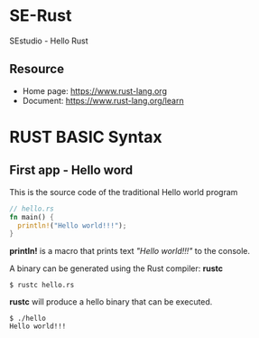# SE-Rust
SEstudio - Hello Rust

## Resource
* Home page: https://www.rust-lang.org
* Document: https://www.rust-lang.org/learn

# RUST BASIC Syntax

## First app - Hello word
This is the source code of the traditional Hello world program

```rust
// hello.rs
fn main() {
  println!("Hello world!!!");
}
```

**println!** is a macro that prints text *"Hello world!!!"* to the console.

A binary can be generated using the Rust compiler: **rustc**

```shell
$ rustc hello.rs
```

**rustc** will produce a hello binary that can be executed. 

```shell
$ ./hello
Hello world!!!
```